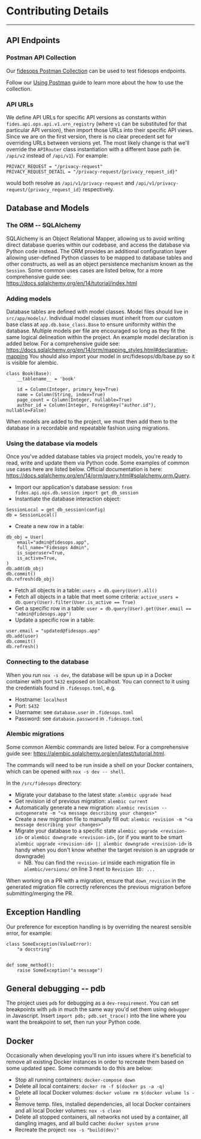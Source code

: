 # Contributing Details

---

## API Endpoints

### Postman API Collection

Our [fidesops Postman Collection](../fidesops/postman/Fidesops.postman_collection.json) can be used to test fidesops endpoints.

Follow our [Using Postman](../fidesops/postman/using_postman.md) guide to learn more about the how to use the collection.

### API URLs

We define API URLs for specific API versions as constants within `fides.api.ops.api.v1.urn_registry` (where `v1` can be substituted for that particular API version), then import those URLs into their specific API views. Since we are on the first version, there is no clear precedent set for overriding URLs between versions yet. The most likely change is that we'll override the `APIRouter` class instantiation with a different base path (ie. `/api/v2` instead of `/api/v1`). For example:

```
PRIVACY_REQUEST = "/privacy-request"
PRIVACY_REQUEST_DETAIL = "/privacy-request/{privacy_request_id}"
```

would both resolve as `/api/v1/privacy-request` and `/api/v1/privacy-request/{privacy_request_id}` respectively.

## Database and Models

### The ORM -- SQLAlchemy

SQLAlchemy is an Object Relational Mapper, allowing us to avoid writing direct database queries within our codebase, and access the database via Python code instead. The ORM provides an additional configuration layer allowing user-defined Python classes to be mapped to database tables and other constructs, as well as an object persistence mechanism known as the `Session`. Some common uses cases are listed below, for a more comprehensive guide see: <https://docs.sqlalchemy.org/en/14/tutorial/index.html>

### Adding models

Database tables are defined with model classes. Model files should live in `src/app/models/`. Individual model classes must inherit from our custom base class at `app.db.base_class.Base` to ensure uniformity within the database. Multiple models per file are encouraged so long as they fit the same logical delineation within the project. An example model declaration is added below. For a comprehensive guide see: <https://docs.sqlalchemy.org/en/14/orm/mapping_styles.html#declarative-mapping>
You should also import your model in src/fidesops/db/base.py so it is visible for alembic.

```
class Book(Base):
    __tablename__ = 'book'

    id = Column(Integer, primary_key=True)
    name = Column(String, index=True)
    page_count = Column(Integer, nullable=True)
    author_id = Column(Integer, ForeignKey("author.id"), nullable=False)
```

When models are added to the project, we must then add them to the database in a recordable and repeatable fashion using migrations.

### Using the database via models

Once you've added database tables via project models, you're ready to read, write and update them via Python code. Some examples of common use cases here are listed below. Official documentation is here: <https://docs.sqlalchemy.org/en/14/orm/query.html#sqlalchemy.orm.Query>.

- Import our application's database session: `from fides.api.ops.db.session import get_db_session`
- Instantiate the database interaction object:

```
SessionLocal = get_db_session(config)
db = SessionLocal()
```

- Create a new row in a table:

```
db_obj = User(
    email="admin@fidesops.app",
    full_name="Fidesops Admin",
    is_superuser=True,
    is_active=True,
)
db.add(db_obj)
db.commit()
db.refresh(db_obj)
```

- Fetch all objects in a table: `users = db.query(User).all()`
- Fetch all objects in a table that meet some criteria: `active_users = db.query(User).filter(User.is_active == True)`
- Get a specific row in a table: `user = db.query(User).get(User.email == "admin@fidesops.app")`
- Update a specific row in a table:

```
user.email = "updated@fidesops.app"
db.add(user)
db.commit()
db.refresh()
```

### Connecting to the database

When you run `nox -s dev`, the database will be spun up in a Docker container with port `5432` exposed on localhost. You can connect to it using the credentials found in `.fidesops.toml`, e.g.

- Hostname: `localhost`
- Port: `5432`
- Username: see `database.user` in `.fidesops.toml`
- Password: see `database.password` in `.fidesops.toml`

### Alembic migrations

Some common Alembic commands are listed below. For a comprehensive guide see: <https://alembic.sqlalchemy.org/en/latest/tutorial.html>.

The commands will need to be run inside a shell on your Docker containers, which can be opened with `nox -s dev -- shell`.

In the `/src/fidesops` directory:

- Migrate your database to the latest state: `alembic upgrade head`
- Get revision id of previous migration: `alembic current`
- Automatically generate a new migration: `alembic revision --autogenerate -m "<a message describing your changes>"`
- Create a new migration file to manually fill out: `alembic revision -m "<a message describing your changes>"`
- Migrate your database to a specific state `alembic upgrade <revision-id>` or `alembic downgrade <revision-id>`, (or if you want to be smart `alembic upgrade <revision-id> || alembic downgrade <revision-id>` is handy when you don't know whether the target revision is an upgrade or downgrade)
  - NB. You can find the `revision-id` inside each migration file in `alembic/versions/` on line 3 next to `Revision ID: ...`

When working on a PR with a migration, ensure that `down_revision` in the generated migration file correctly references the previous migration before submitting/merging the PR.

## Exception Handling

Our preference for exception handling is by overriding the nearest sensible error, for example:

```
class SomeException(ValueError):
    "a docstring"


def some_method():
    raise SomeException("a message")
```

## General debugging -- pdb

The project uses `pdb` for debugging as a `dev-requirement`. You can set breakpoints with `pdb` in much the same way you'd set them using `debugger` in Javascript. Insert `import pdb; pdb.set_trace()` into the line where you want the breakpoint to set, then run your Python code.

## Docker

Occasionally when developing you'll run into issues where it's beneficial to remove all existing Docker instances in order to recreate them based on some updated spec. Some commands to do this are below:

- Stop all running containers: `docker-compose down`
- Delete all local containers: `docker rm -f $(docker ps -a -q)`
- Delete all local Docker volumes: `docker volume rm $(docker volume ls -q)`
- Remove temp. files, installed dependencies, all local Docker containers and all local Docker volumes: `nox -s clean`
- Delete all stopped containers, all networks not used by a container, all dangling images, and all build cache: `docker system prune`
- Recreate the project: `nox -s "build(dev)"`
